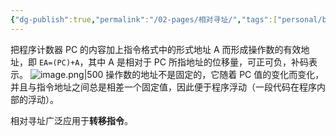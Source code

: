 ```yaml
---
{"dg-publish":true,"permalink":"/02-pages/相对寻址/","tags":["personal/blog","计算机组成原理/指令系统"]}
---
```


把程序计数器 PC 的内容加上指令格式中的形式地址 A 而形成操作数的有效地址，即 `EA=(PC)+A`，其中 A 是相对于 PC 所指地址的位移量，可正可负，补码表示。
![image.png|500](https://yelanyanyu-img-bed.oss-cn-hangzhou.aliyuncs.com/img/blog/2024/12/20241203215744.png)
操作数的地址不是固定的，它随着 PC 值的变化而变化，并且与指令地址之间总是相差一个固定值，因此便于程序浮动（一段代码在程序内部的浮动）。

相对寻址广泛应用于**转移指令**。